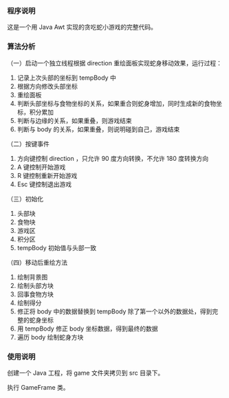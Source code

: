 
### 程序说明
这是一个用 Java Awt 实现的贪吃蛇小游戏的完整代码。

### 算法分析

（一）启动一个独立线程根据 direction 重绘面板实现蛇身移动效果，运行过程：
  
1. 记录上次头部的坐标到 tempBody 中
1. 根据方向修改头部坐标
1. 重绘面板
1. 判断头部坐标与食物坐标的关系，如果重合则蛇身增加，同时生成新的食物坐标，积分累加
1. 判断与边缘的关系，如果重叠，则游戏结束
1. 判断与 body 的关系，如果重叠，则说明碰到自己，游戏结束
  
（二）按键事件

1. 方向键控制 direction ，只允许 90 度方向转换，不允许 180 度转换方向
2. A 键控制开始游戏
3. R 键控制重新开始游戏
4. Esc 键控制退出游戏

（三）初始化

1. 头部块
1. 食物块
1. 游戏区
1. 积分区
2. tempBody 初始值与头部一致

（四）移动后重绘方法

1. 绘制背景图
2. 绘制头部方块
3. 回事食物方块
3. 绘制得分
4. 修正将 body 中的数据替换到 tempBody 除了第一个以外的数据处，得到完整的蛇身坐标
4. 用 tempBody 修正 body 坐标数据，得到最终的数据
5. 遍历 body 绘制蛇身方块


### 使用说明
创建一个 Java 工程，将 game 文件夹拷贝到 src 目录下。

执行 GameFrame 类。